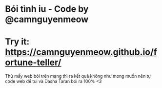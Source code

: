 # Bói tình iu - Code by @camnguyenmeow
# Try it: https://camnguyenmeow.github.io/fortune-teller/
 
 Thử mấy web bói trên mạng thì ra kết quả không như mong muốn nên tự code web để tui và Dasha Taran bói ra 100% <3

